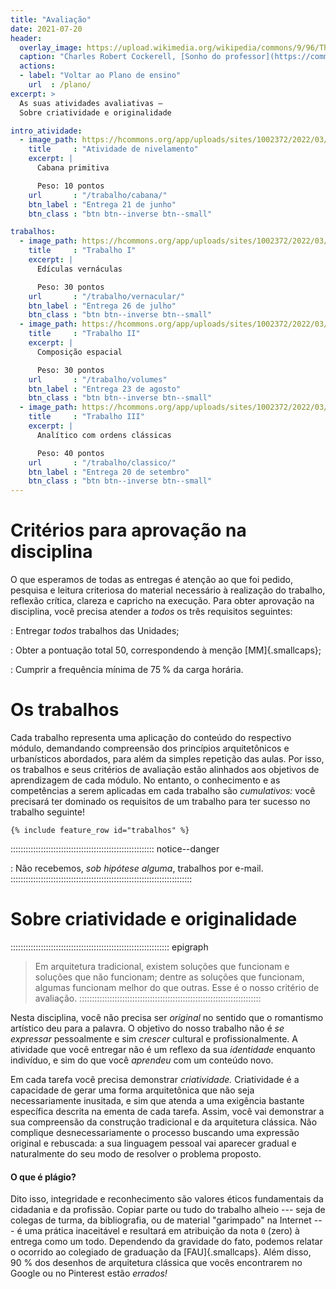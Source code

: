 ```yaml
---
title: "Avaliação"
date: 2021-07-20
header:
  overlay_image: https://upload.wikimedia.org/wikipedia/commons/9/96/The_Professor%27s_Dream_(1848).jpeg
  caption: "Charles Robert Cockerell, [Sonho do professor](https://commons.wikimedia.org/wiki/File:The_Professor's_Dream_(1848).jpeg), 1848"
  actions:
  - label: "Voltar ao Plano de ensino"
    url  : /plano/
excerpt: >
  As suas atividades avaliativas –
  Sobre criatividade e originalidade

intro_atividade:
  - image_path: https://hcommons.org/app/uploads/sites/1002372/2022/03/640px-Киргизские_кибитки_на_реке_Чу-crop.jpg
    title     : "Atividade de nivelamento"
    excerpt: |
      Cabana primitiva

      Peso: 10 pontos
    url       : "/trabalho/cabana/"
    btn_label : "Entrega 21 de junho"
    btn_class : "btn btn--inverse btn--small"

trabalhos:
  - image_path: https://hcommons.org/app/uploads/sites/1002372/2022/03/640px-Johan_Christian_Dahl_-_View_of_Hjelle_in_Valdres_-_NG.M.00426-021_-_National_Museum_of_Art_Architecture_and_Design-crop.jpg
    title     : "Trabalho I"
    excerpt: |
      Edículas vernáculas

      Peso: 30 pontos
    url       : "/trabalho/vernacular/"
    btn_label : "Entrega 26 de julho"
    btn_class : "btn btn--inverse btn--small"
  - image_path: https://hcommons.org/app/uploads/sites/1002372/2022/03/640px-hagia_sophia-29a_Coupe_longitudinale_et_vue_sur_latrium-crop.jpg
    title     : "Trabalho II"
    excerpt: |
      Composição espacial

      Peso: 30 pontos
    url       : "/trabalho/volumes"
    btn_label : "Entrega 23 de agosto"
    btn_class : "btn btn--inverse btn--small"
  - image_path: https://hcommons.org/app/uploads/sites/1002372/2022/03/analytique-crop.jpg
    title     : "Trabalho III"
    excerpt: |
      Analítico com ordens clássicas

      Peso: 40 pontos
    url       : "/trabalho/classico/"
    btn_label : "Entrega 20 de setembro"
    btn_class : "btn btn--inverse btn--small"
---
```


# Critérios para aprovação na disciplina #

O que esperamos de todas as
entregas é atenção ao que foi pedido, pesquisa e leitura criteriosa do
material necessário à realização do trabalho, reflexão crítica, clareza
e capricho na execução. Para obter aprovação na disciplina, você precisa
atender a *todos* os três requisitos seguintes:

<i class="fas fa-tasks"></i>

: Entregar *todos* trabalhos das Unidades;

: Obter a pontuação total 50, correspondendo à menção [MM]{.smallcaps};

: Cumprir a frequência mínima de 75 % da carga horária.

# Os trabalhos #

Cada trabalho representa uma aplicação do conteúdo do respectivo
módulo, demandando compreensão dos princípios arquitetônicos e
urbanísticos abordados, para além da simples repetição das aulas. Por
isso, os trabalhos e seus critérios de avaliação estão alinhados aos
objetivos de aprendizagem de cada módulo. No entanto, o conhecimento e
as competências a serem aplicadas em cada trabalho são *cumulativos:*
você precisará ter dominado os requisitos de um trabalho para ter
sucesso no trabalho seguinte!

```{=html}
{% include feature_row id="trabalhos" %}
```

::::::::::::::::::::::::::::::::::::::::::::::::::::::::: notice--danger
<i class="fas fa-inbox"></i>

: Não recebemos, *sob
hipótese alguma*, trabalhos por e-mail.
::::::::::::::::::::::::::::::::::::::::::::::::::::::::::::::::::::::::

# Sobre criatividade e originalidade #

::::::::::::::::::::::::::::::::::::::::::::::::::::::::::::::: epigraph
> Em arquitetura tradicional, existem soluções que funcionam e soluções
> que não funcionam; dentre as soluções que funcionam, algumas funcionam
> melhor do que outras. Esse é o nosso critério de avaliação.
::::::::::::::::::::::::::::::::::::::::::::::::::::::::::::::::::::::::

Nesta disciplina, você não precisa ser *original* no sentido que o
romantismo artístico deu para a palavra. O objetivo do nosso trabalho
não é *se expressar* pessoalmente e sim *crescer* cultural e
profissionalmente. A atividade que você entregar não é um reflexo da sua
*identidade* enquanto indivíduo, e sim do que você *aprendeu* com um
conteúdo novo.

Em cada tarefa você precisa demonstrar *criatividade.* Criatividade é a
capacidade de gerar uma forma arquitetônica que não seja necessariamente
inusitada, e sim que atenda a uma exigência bastante específica descrita
na ementa de cada tarefa. Assim, você vai demonstrar a sua compreensão
da construção tradicional e da arquitetura clássica. Não complique
desnecessariamente o processo buscando uma expressão original e
rebuscada: a sua linguagem pessoal vai aparecer gradual e naturalmente
do seu modo de resolver o problema proposto.

#### O que é plágio? ####

Dito isso, integridade e reconhecimento são valores éticos fundamentais
da cidadania e da profissão. Copiar parte ou tudo do trabalho alheio ---
seja de colegas de turma, da bibliografia, ou de material "garimpado" na
Internet --- é uma prática inaceitável e resultará em atribuição da nota
`0` (zero) à entrega como um todo. Dependendo da gravidade do fato,
podemos relatar o ocorrido ao colegiado de graduação da
[FAU]{.smallcaps}. Além disso, 90 % dos desenhos de arquitetura clássica
que vocês encontrarem no Google ou no Pinterest estão *errados!*

